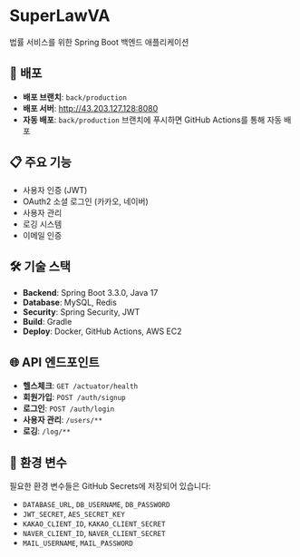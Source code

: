 # SuperLawVA

법률 서비스를 위한 Spring Boot 백엔드 애플리케이션

## 🚀 배포

- **배포 브랜치**: `back/production`
- **배포 서버**: http://43.203.127.128:8080
- **자동 배포**: `back/production` 브랜치에 푸시하면 GitHub Actions를 통해 자동 배포

## 📋 주요 기능

- 사용자 인증 (JWT)
- OAuth2 소셜 로그인 (카카오, 네이버)
- 사용자 관리
- 로깅 시스템
- 이메일 인증

## 🛠 기술 스택

- **Backend**: Spring Boot 3.3.0, Java 17
- **Database**: MySQL, Redis
- **Security**: Spring Security, JWT
- **Build**: Gradle
- **Deploy**: Docker, GitHub Actions, AWS EC2

## 🌐 API 엔드포인트

- **헬스체크**: `GET /actuator/health`
- **회원가입**: `POST /auth/signup`
- **로그인**: `POST /auth/login`
- **사용자 관리**: `/users/**`
- **로깅**: `/log/**`

## 🔧 환경 변수

필요한 환경 변수들은 GitHub Secrets에 저장되어 있습니다:

- `DATABASE_URL`, `DB_USERNAME`, `DB_PASSWORD`
- `JWT_SECRET`, `AES_SECRET_KEY`
- `KAKAO_CLIENT_ID`, `KAKAO_CLIENT_SECRET`
- `NAVER_CLIENT_ID`, `NAVER_CLIENT_SECRET`
- `MAIL_USERNAME`, `MAIL_PASSWORD`
